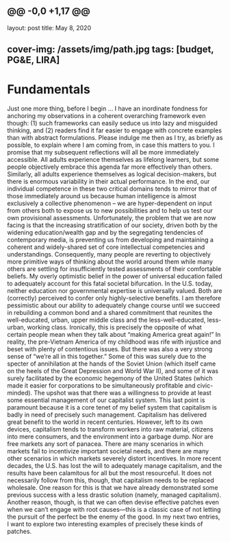 @@ -0,0 +1,17 @@
---
layout: post
title: May 8, 2020

cover-img: /assets/img/path.jpg
tags: [budget, PG&E, LIRA]
---

# Fundamentals
Just one more thing, before I begin … I have an inordinate fondness for anchoring my observations in a coherent overarching framework even though: (1) such frameworks can easily seduce us into lazy and misguided thinking, and (2) readers find it far easier to engage with concrete examples than with abstract formulations.  Please indulge me then as I try, as briefly as possible, to explain where I am coming from, in case this matters to you.  I promise that my subsequent reflections will all be more immediately accessible.
All adults experience themselves as lifelong learners, but some people objectively embrace this agenda far more effectively than others.  Similarly, all adults experience themselves as logical decision-makers, but there is enormous variability in their actual performance.  In the end, our individual competence in these two critical domains tends to mirror that of those immediately around us because human intelligence is almost exclusively a collective phenomenon – we are hyper-dependent on input from others both to expose us to new possibilities and to help us test our own provisional assessments.
Unfortunately, the problem that we are now facing is that the increasing stratification of our society, driven both by the widening education/wealth gap and by the segregating tendencies of contemporary media, is preventing us from developing and maintaining a coherent and widely-shared set of core intellectual competencies and understandings.  Consequently, many people are reverting to objectively more primitive ways of thinking about the world around them while many others are settling for insufficiently tested assessments of their comfortable beliefs.
My overly optimistic belief in the power of universal education failed to adequately account for this fatal societal bifurcation.  In the U.S. today, neither education nor governmental expertise is universally valued.  Both are (correctly) perceived to confer only highly-selective benefits.  I am therefore pessimistic about our ability to adequately change course until we succeed in rebuilding a common bond and a shared commitment that reunites the well-educated, urban, upper middle class and the less-well-educated, less-urban, working class.
Ironically, this is precisely the opposite of what certain people mean when they talk about “making America great again!”  In reality, the pre-Vietnam America of my childhood was rife with injustice and beset with plenty of contentious issues.  But there was also a very strong sense of “we’re all in this together.”  Some of this was surely due to the specter of annihilation at the hands of the Soviet Union (which itself came on the heels of the Great Depression and World War II), and some of it was surely facilitated by the economic hegemony of the United States (which made it easier for corporations to be simultaneously profitable and civic-minded).  The upshot was that there was a willingness to provide at least some essential management of our capitalist system.
This last point is paramount because it is a core tenet of my belief system that capitalism is badly in need of precisely such management.  Capitalism has delivered great benefit to the world in recent centuries.  However, left to its own devices, capitalism tends to transform workers into raw material, citizens into mere consumers, and the environment into a garbage dump.  Nor are free markets any sort of panacea.  There are many scenarios in which markets fail to incentivize important societal needs, and there are many other scenarios in which markets severely distort incentives.
In more recent decades, the U.S. has lost the will to adequately manage capitalism, and the results have been calamitous for all but the most resourceful.  It does not necessarily follow from this, though, that capitalism needs to be replaced wholesale.  One reason for this is that we have already demonstrated some previous success with a less drastic solution (namely, managed capitalism).  Another reason, though, is that we can often devise effective patches even when we can’t engage with root causes—this is a classic case of not letting the pursuit of the perfect be the enemy of the good.  In my next two entries, I want to explore two interesting examples of precisely these kinds of patches.


